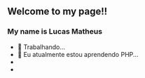 ## Welcome to my page!!
### My name is Lucas Matheus

- 🔭 Trabalhando...
- 🌱 Eu atualmente estou aprendendo PHP...
-
-

